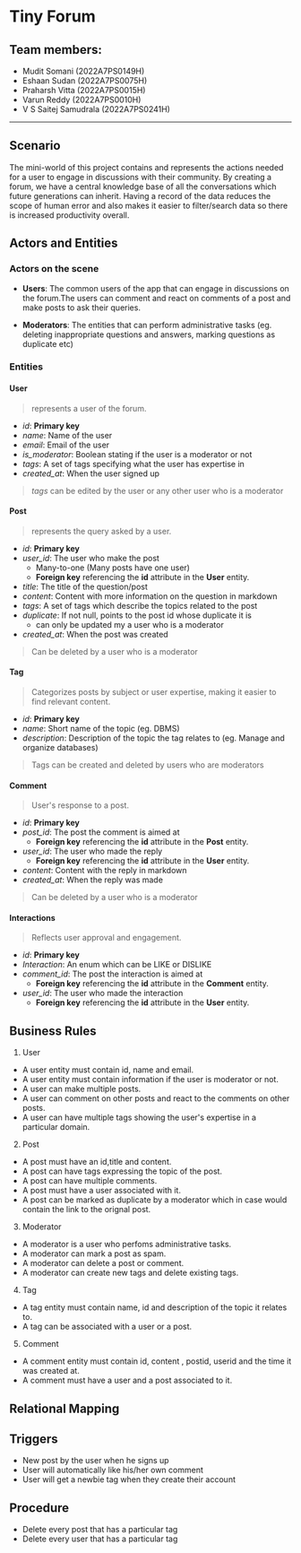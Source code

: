 # Tiny Forum

## Team members:

- Mudit Somani (2022A7PS0149H)
- Eshaan Sudan (2022A7PS0075H)
- Praharsh Vitta (2022A7PS0015H)
- Varun Reddy (2022A7PS0010H)
- V S Saitej Samudrala (2022A7PS0241H) 

------

## Scenario 

The mini-world of this project contains and represents the actions needed for a user to engage in discussions with their community. By creating a forum, we have a central knowledge base of all the conversations which future generations can inherit. Having a record of the data reduces  the scope of human error and also makes it easier to filter/search data so there is increased productivity overall.

## Actors and Entities

### Actors on the scene

- **Users**: The common users of the app that can engage in discussions on the forum.The users can comment and react on comments of a post and make posts to ask their queries.

- **Moderators**: The entities that can perform administrative tasks (eg. deleting inappropriate questions and answers, marking questions as duplicate etc)

### Entities

####  User 
  > represents a user of the forum.

- *id*: **Primary key**
- *name*: Name of the user
- *email*: Email of the user
- *is_moderator*: Boolean stating if the user is a moderator or not
- *tags*: A set of tags specifying what the user has expertise in
- *created_at*: When the user signed up

> *tags* can be edited by the user or any other user who is a moderator

#### Post
  > represents the query asked by a user.

- *id*: **Primary key**
- *user_id*: The user who make the post
  - Many-to-one (Many posts have one user)
  - **Foreign key** referencing the **id** attribute in the **User** entity.
- *title*: The title of the question/post
- *content*: Content with more information on the question in markdown
- *tags*: A set of tags which describe the topics related to the post
- *duplicate*: If not null, points to the post id whose duplicate it is
  - can only be updated my a user who is a moderator
- *created_at*: When the post was created

> Can be deleted by a user who is a moderator

#### Tag
  > Categorizes posts by subject or user expertise, making it easier to find relevant content.


- *id*: **Primary key**
- *name*: Short name of the topic (eg. DBMS)
- *description*: Description of the topic the tag relates to (eg. Manage and organize databases)

> Tags can be created and deleted by users who are moderators

####  Comment
  > User's response to a post.

- *id*: **Primary key**
- *post_id*: The post the comment is aimed at
  - **Foreign key** referencing the **id** attribute in the **Post** entity.
- *user_id*: The user who made the reply
  - **Foreign key** referencing the **id** attribute in the **User** entity.
- *content*: Content with the reply in markdown
- *created_at*: When the reply was made

> Can be deleted by a user who is a moderator

#### Interactions
  > Reflects user approval and engagement.


- *id*: **Primary key**
- *Interaction*: An enum which can be LIKE or DISLIKE
- *comment_id*: The post the interaction is aimed at
  - **Foreign key** referencing the **id** attribute in the **Comment** entity.
- *user_id*: The user who made the interaction
  - **Foreign key** referencing the **id** attribute in the **User** entity.

## Business Rules

1. User
  - A user entity must contain id, name and email.
  - A user entity must contain information if the user is moderator or not.
  - A user can make multiple posts.
  - A user can comment on other posts and react to the comments on other posts.
  - A user can have multiple tags showing the user's expertise in a particular domain.

2. Post
  - A post must have an id,title and content.
  - A post can have tags expressing the topic of the post.
  - A post can have multiple comments.
  - A post must have a user associated with it.
  - A post can be marked as duplicate by a moderator which in case would contain the link to the orignal post.

3. Moderator
  - A moderator is a user who perfoms administrative tasks.
  - A moderator can mark a post as spam.
  - A moderator can delete a post or comment.
  - A moderator can create new tags and delete existing tags.

4. Tag
  - A tag entity must contain name, id and description of the topic it relates to.
  - A tag can be associated with a user or a post.

5. Comment
  - A comment entity must contain id, content , postid, userid and the time it was created at.
  - A comment must have a user and a post associated to it.


## Relational Mapping



## Triggers

- New post by the user when he signs up
- User will automatically like his/her own comment
- User will get a newbie tag when they create their account


## Procedure

- Delete every post that has a particular tag
- Delete every user that has a particular tag

 

